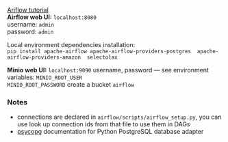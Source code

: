 [Ariflow tutorial](https://youtu.be/K9AnJ9_ZAXE)  
**Airflow web UI:** `localhost:8080 `  
username: `admin`  
password: `admin`  

Local environment dependencies installation:  
`pip install apache-airflow
apache-airflow-providers-postgres 
apache-airflow-providers-amazon 
selectolax`


**Minio web UI:**  `localhost:9090`
username, password — 
see environment variables:
`MINIO_ROOT_USER`  
`MINIO_ROOT_PASSWORD`
create a bucket `airflow`

### Notes
- connections are declared in `airflow/scripts/airflow_setup.py`,
you can use look up connection ids from that file to use them in DAGs
- [psycopg](https://www.psycopg.org/docs/) documentation for Python PostgreSQL database adapter


